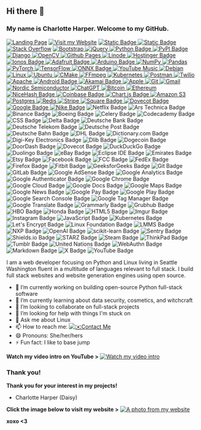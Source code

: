 ## Hi there 👋
### My name is Charlotte Harper. Welcome to my GitHub.
[![Landing Page](https://img.shields.io/badge/Landing_Page-About_my_work-purple)](https://lotteh.com/landing/)
[![Visit my Website](https://img.shields.io/badge/Visit_my_website-See_my_work_in_action-blue)](https://glamgirlx.com)
[![Static Badge](https://img.shields.io/badge/Open_Source_❤️-See_my_project-pink)
![Static Badge](https://img.shields.io/badge/Full_Stack-Linux-green)](https://github.com/daisycamber/lotteharper)
[![Stack Overflow](https://img.shields.io/badge/-Stackoverflow-FE7A16?style=for-the-badge&logo=stack-overflow&logoColor=white)](https://stackoverflow.com/users/2225373/charlotte-harper)
[![Bootstrap](https://img.shields.io/badge/bootstrap-%238511FA.svg?style=for-the-badge&logo=bootstrap&logoColor=white)
![jQuery](https://img.shields.io/badge/jquery-%230769AD.svg?style=for-the-badge&logo=jquery&logoColor=white)
![Python Badge](https://img.shields.io/badge/Python-3776AB?logo=python&logoColor=fff&style=for-the-badge)
![PyPI Badge](https://img.shields.io/badge/PyPI-3775A9?logo=pypi&logoColor=fff&style=for-the-badge)
![Django](https://img.shields.io/badge/django-%23092E20.svg?style=for-the-badge&logo=django&logoColor=white)
![OpenCV](https://img.shields.io/badge/opencv-%23white.svg?style=for-the-badge&logo=opencv&logoColor=white)
![Github Pages](https://img.shields.io/badge/github%20pages-121013?style=for-the-badge&logo=github&logoColor=white)
![Linode](https://img.shields.io/badge/linode-00A95C?style=for-the-badge&logo=linode&logoColor=white)
![Hostinger Badge](https://img.shields.io/badge/Hostinger-673DE6?logo=hostinger&logoColor=fff&style=for-the-badge)
![Ionos Badge](https://img.shields.io/badge/Ionos-003D8F?logo=ionos&logoColor=fff&style=for-the-badge)
![Adafruit Badge](https://img.shields.io/badge/Adafruit-000?logo=adafruit&logoColor=fff&style=for-the-badge)
![Arduino Badge](https://img.shields.io/badge/Arduino-00878F?logo=arduino&logoColor=fff&style=for-the-badge)
![NumPy](https://img.shields.io/badge/numpy-%23013243.svg?style=for-the-badge&logo=numpy&logoColor=white)
![Pandas](https://img.shields.io/badge/pandas-%23150458.svg?style=for-the-badge&logo=pandas&logoColor=white)
![PyTorch](https://img.shields.io/badge/PyTorch-%23EE4C2C.svg?style=for-the-badge&logo=PyTorch&logoColor=white)
![TensorFlow](https://img.shields.io/badge/TensorFlow-%23FF6F00.svg?style=for-the-badge&logo=TensorFlow&logoColor=white)
![ONNX Badge](https://img.shields.io/badge/ONNX-005CED?logo=onnx&logoColor=fff&style=for-the-badge)
![YouTube Music](https://img.shields.io/badge/YouTube_Music-FF0000?style=for-the-badge&logo=youtube-music&logoColor=white)
![Debian](https://img.shields.io/badge/Debian-D70A53?style=for-the-badge&logo=debian&logoColor=white)
![Linux](https://img.shields.io/badge/Linux-FCC624?style=for-the-badge&logo=linux&logoColor=black)
![Ubuntu](https://img.shields.io/badge/Ubuntu-E95420?style=for-the-badge&logo=ubuntu&logoColor=white)
![CMake](https://img.shields.io/badge/CMake-%23008FBA.svg?style=for-the-badge&logo=cmake&logoColor=white)
![FFmpeg](https://shields.io/badge/FFmpeg-%23171717.svg?logo=ffmpeg&style=for-the-badge&labelColor=171717&logoColor=5cb85c)
![Kubernetes](https://img.shields.io/badge/kubernetes-%23326ce5.svg?style=for-the-badge&logo=kubernetes&logoColor=white)
![Postman](https://img.shields.io/badge/Postman-FF6C37?style=for-the-badge&logo=postman&logoColor=white)
![Twilio](https://img.shields.io/badge/Twilio-F22F46?style=for-the-badge&logo=Twilio+logoColor=white)
![Apache](https://img.shields.io/badge/apache-%23D42029.svg?style=for-the-badge&logo=apache&logoColor=white)
![Android Badge](https://img.shields.io/badge/Android-3DDC84?logo=android&logoColor=fff&style=for-the-badge)
![Akamai Badge](https://img.shields.io/badge/Akamai-0096D6?logo=akamai&logoColor=fff&style=for-the-badge)
![Apple](https://img.shields.io/badge/Apple-%23000000.svg?style=for-the-badge&logo=apple&logoColor=white)
![Git](https://img.shields.io/badge/git-%23F05033.svg?style=for-the-badge&logo=git&logoColor=white)
![Gmail](https://img.shields.io/badge/Gmail-D14836?style=for-the-badge&logo=gmail&logoColor=white)
![Nordic Semiconductor](https://img.shields.io/badge/Nordic%20Semiconductor-00A9CE.svg?style=for-the-badge&logo=Nordic-Semiconductor&logoColor=white)
![ChatGPT](https://img.shields.io/badge/chatGPT-74aa9c?style=for-the-badge&logo=openai&logoColor=white)
![Bitcoin](https://img.shields.io/badge/bitcoin-2F3134?style=for-the-badge&logo=bitcoin&logoColor=white)
![Ethereum](https://img.shields.io/badge/Ethereum-3C3C3D?style=for-the-badge&logo=Ethereum&logoColor=white)
![NiceHash Badge](https://img.shields.io/badge/NiceHash-FBC342?logo=nicehash&logoColor=000&style=for-the-badge)
![Coinbase Badge](https://img.shields.io/badge/Coinbase-0052FF?logo=coinbase&logoColor=fff&style=for-the-badge)
![Chart.js Badge](https://img.shields.io/badge/Chart.js-FF6384?logo=chartdotjs&logoColor=fff&style=for-the-badge)
![Amazon S3](https://img.shields.io/badge/Amazon%20S3-FF9900?style=for-the-badge&logo=amazons3&logoColor=white)
![Postgres](https://img.shields.io/badge/postgres-%23316192.svg?style=for-the-badge&logo=postgresql&logoColor=white)
![Redis](https://img.shields.io/badge/redis-%23DD0031.svg?style=for-the-badge&logo=redis&logoColor=white)
![Stripe](https://img.shields.io/badge/Stripe-5469d4?style=for-the-badge&logo=stripe&logoColor=ffffff)
![Square Badge](https://img.shields.io/badge/Square-3E4348?logo=square&logoColor=fff&style=for-the-badge)
![Dovecot Badge](https://img.shields.io/badge/Dovecot-54BCAB?logo=dovecot&logoColor=fff&style=for-the-badge)
![Google Badge](https://img.shields.io/badge/Google-4285F4?logo=google&logoColor=fff&style=for-the-badge)
![Nike Badge](https://img.shields.io/badge/Nike-111?logo=nike&logoColor=fff&style=for-the-badge)](https://glamgirlx.com)
![Netflix Badge](https://img.shields.io/badge/Netflix-E50914?logo=netflix&logoColor=fff&style=for-the-badge)
![Ars Technica Badge](https://img.shields.io/badge/Ars%20Technica-FF4E00?logo=arstechnica&logoColor=fff&style=for-the-badge)
![Binance Badge](https://img.shields.io/badge/Binance-F0B90B?logo=binance&logoColor=fff&style=for-the-badge)
![Boeing Badge](https://img.shields.io/badge/Boeing-1D439C?logo=boeing&logoColor=fff&style=for-the-badge)
![Celery Badge](https://img.shields.io/badge/Celery-37814A?logo=celery&logoColor=fff&style=for-the-badge)
![Codecademy Badge](https://img.shields.io/badge/Codecademy-1F4056?logo=codecademy&logoColor=fff&style=for-the-badge)
![CSS Badge](https://img.shields.io/badge/CSS-639?logo=css&logoColor=fff&style=for-the-badge)
![Delta Badge](https://img.shields.io/badge/Delta-036?logo=delta&logoColor=fff&style=for-the-badge)
![Deutsche Bank Badge](https://img.shields.io/badge/Deutsche%20Bank-0018A8?logo=deutschebank&logoColor=fff&style=for-the-badge)
![Deutsche Telekom Badge](https://img.shields.io/badge/Deutsche%20Telekom-E20074?logo=deutschetelekom&logoColor=fff&style=for-the-badge)
![Deutsche Post Badge](https://img.shields.io/badge/Deutsche%20Post-FC0?logo=deutschepost&logoColor=000&style=for-the-badge)
![Deutsche Bahn Badge](https://img.shields.io/badge/Deutsche%20Bahn-F01414?logo=deutschebahn&logoColor=fff&style=for-the-badge)
![DHL Badge](https://img.shields.io/badge/DHL-FC0?logo=dhl&logoColor=000&style=for-the-badge)
![Dictionary.com Badge](https://img.shields.io/badge/Dictionary.com-0049D7?logo=dictionarydotcom&logoColor=fff&style=for-the-badge)
![Digi-Key Electronics Badge](https://img.shields.io/badge/Digi--Key%20Electronics-C00?logo=digikeyelectronics&logoColor=fff&style=for-the-badge)
![Dlib Badge](https://img.shields.io/badge/Dlib-008000?logo=dlib&logoColor=fff&style=for-the-badge)
![Dogecoin Badge](https://img.shields.io/badge/Dogecoin-C2A633?logo=dogecoin&logoColor=fff&style=for-the-badge)
![DoorDash Badge](https://img.shields.io/badge/DoorDash-FF3008?logo=doordash&logoColor=fff&style=for-the-badge)
![Dovecot Badge](https://img.shields.io/badge/Dovecot-54BCAB?logo=dovecot&logoColor=fff&style=for-the-badge)
![DuckDuckGo Badge](https://img.shields.io/badge/DuckDuckGo-DE5833?logo=duckduckgo&logoColor=fff&style=for-the-badge)
![Duolingo Badge](https://img.shields.io/badge/Duolingo-58CC02?logo=duolingo&logoColor=fff&style=for-the-badge)
![eBay Badge](https://img.shields.io/badge/eBay-E53238?logo=ebay&logoColor=fff&style=for-the-badge)
![Eclipse IDE Badge](https://img.shields.io/badge/Eclipse%20IDE-2C2255?logo=eclipseide&logoColor=fff&style=for-the-badge)
![Emirates Badge](https://img.shields.io/badge/Emirates-D71921?logo=emirates&logoColor=fff&style=for-the-badge)
![Etsy Badge](https://img.shields.io/badge/Etsy-F16521?logo=etsy&logoColor=fff&style=for-the-badge)
![Facebook Badge](https://img.shields.io/badge/Facebook-0866FF?logo=facebook&logoColor=fff&style=for-the-badge)
![FCC Badge](https://img.shields.io/badge/FCC-1C3664?logo=fcc&logoColor=fff&style=for-the-badge)
![FedEx Badge](https://img.shields.io/badge/FedEx-4D148C?logo=fedex&logoColor=fff&style=for-the-badge)
![Firefox Badge](https://img.shields.io/badge/Firefox-FF7139?logo=firefox&logoColor=fff&style=for-the-badge)
![Fitbit Badge](https://img.shields.io/badge/Fitbit-00B0B9?logo=fitbit&logoColor=fff&style=for-the-badge)
![GeeksforGeeks Badge](https://img.shields.io/badge/GeeksforGeeks-2F8D46?logo=geeksforgeeks&logoColor=fff&style=for-the-badge)
![Git Badge](https://img.shields.io/badge/Git-F05032?logo=git&logoColor=fff&style=for-the-badge)
![GitLab Badge](https://img.shields.io/badge/GitLab-FC6D26?logo=gitlab&logoColor=fff&style=for-the-badge)
![Google AdSense Badge](https://img.shields.io/badge/Google%20AdSense-4285F4?logo=googleadsense&logoColor=fff&style=for-the-badge)
![Google Analytics Badge](https://img.shields.io/badge/Google%20Analytics-E37400?logo=googleanalytics&logoColor=fff&style=for-the-badge)
![Google Authenticator Badge](https://img.shields.io/badge/Google%20Authenticator-4285F4?logo=googleauthenticator&logoColor=fff&style=for-the-badge)
![Google Chrome Badge](https://img.shields.io/badge/Google%20Chrome-4285F4?logo=googlechrome&logoColor=fff&style=for-the-badge)
![Google Cloud Badge](https://img.shields.io/badge/Google%20Cloud-4285F4?logo=googlecloud&logoColor=fff&style=for-the-badge)
![Google Docs Badge](https://img.shields.io/badge/Google%20Docs-4285F4?logo=googledocs&logoColor=fff&style=for-the-badge)
![Google Maps Badge](https://img.shields.io/badge/Google%20Maps-4285F4?logo=googlemaps&logoColor=fff&style=for-the-badge)
![Google News Badge](https://img.shields.io/badge/Google%20News-174EA6?logo=googlenews&logoColor=fff&style=for-the-badge)
![Google Pay Badge](https://img.shields.io/badge/Google%20Pay-4285F4?logo=googlepay&logoColor=fff&style=for-the-badge)
![Google Play Badge](https://img.shields.io/badge/Google%20Play-414141?logo=googleplay&logoColor=fff&style=for-the-badge)
![Google Search Console Badge](https://img.shields.io/badge/Google%20Search%20Console-458CF5?logo=googlesearchconsole&logoColor=fff&style=for-the-badge)
![Google Tag Manager Badge](https://img.shields.io/badge/Google%20Tag%20Manager-246FDB?logo=googletagmanager&logoColor=fff&style=for-the-badge)
![Google Translate Badge](https://img.shields.io/badge/Google%20Translate-4285F4?logo=googletranslate&logoColor=fff&style=for-the-badge)
![Grammarly Badge](https://img.shields.io/badge/Grammarly-027E6F?logo=grammarly&logoColor=fff&style=for-the-badge)
![Grubhub Badge](https://img.shields.io/badge/Grubhub-F63440?logo=grubhub&logoColor=fff&style=for-the-badge)
![HBO Badge](https://img.shields.io/badge/HBO-000?logo=hbo&logoColor=fff&style=for-the-badge)
![Honda Badge](https://img.shields.io/badge/Honda-E40521?logo=honda&logoColor=fff&style=for-the-badge)
![HTML5 Badge](https://img.shields.io/badge/HTML5-E34F26?logo=html5&logoColor=fff&style=for-the-badge)
![Imgur Badge](https://img.shields.io/badge/Imgur-1BB76E?logo=imgur&logoColor=fff&style=for-the-badge)
![Instagram Badge](https://img.shields.io/badge/Instagram-FF0069?logo=instagram&logoColor=fff&style=for-the-badge)
![JavaScript Badge](https://img.shields.io/badge/JavaScript-F7DF1E?logo=javascript&logoColor=000&style=for-the-badge)
![Kubernetes Badge](https://img.shields.io/badge/Kubernetes-326CE5?logo=kubernetes&logoColor=fff&style=for-the-badge)
![Let's Encrypt Badge](https://img.shields.io/badge/Let's%20Encrypt-003A70?logo=letsencrypt&logoColor=fff&style=for-the-badge)
![Linux Foundation Badge](https://img.shields.io/badge/Linux%20Foundation-003778?logo=linuxfoundation&logoColor=fff&style=for-the-badge)
![LMMS Badge](https://img.shields.io/badge/LMMS-10B146?logo=lmms&logoColor=fff&style=for-the-badge)
![NXP Badge](https://img.shields.io/badge/NXP-000?logo=nxp&logoColor=fff&style=for-the-badge)
![OpenAI Badge](https://img.shields.io/badge/OpenAI-412991?logo=openai&logoColor=fff&style=for-the-badge)
![scikit-learn Badge](https://img.shields.io/badge/scikit--learn-F7931E?logo=scikitlearn&logoColor=fff&style=for-the-badge)
![Sentry Badge](https://img.shields.io/badge/Sentry-362D59?logo=sentry&logoColor=fff&style=for-the-badge)
![Shields.io Badge](https://img.shields.io/badge/Shields.io-000?logo=shieldsdotio&logoColor=fff&style=for-the-badge)
![STARZ Badge](https://img.shields.io/badge/STARZ-082125?logo=starz&logoColor=fff&style=for-the-badge)
![Steam Badge](https://img.shields.io/badge/Steam-000?logo=steam&logoColor=fff&style=for-the-badge)
![ThinkPad Badge](https://img.shields.io/badge/ThinkPad-EE2624?logo=thinkpad&logoColor=fff&style=for-the-badge)
![Tumblr Badge](https://img.shields.io/badge/Tumblr-36465D?logo=tumblr&logoColor=fff&style=for-the-badge)
![United Nations Badge](https://img.shields.io/badge/United%20Nations-009EDB?logo=unitednations&logoColor=fff&style=for-the-badge)
![WebAuthn Badge](https://img.shields.io/badge/WebAuthn-3423A6?logo=webauthn&logoColor=fff&style=for-the-badge)
![Markdown Badge](https://img.shields.io/badge/Markdown-000?logo=markdown&logoColor=fff&style=for-the-badge)
![X Badge](https://img.shields.io/badge/X-000?logo=x&logoColor=fff&style=for-the-badge)
![YouTube Badge](https://img.shields.io/badge/YouTube-F00?logo=youtube&logoColor=fff&style=for-the-badge)



I am a web developer focusing on Python and Linux living in Seattle Washington fluent in a multitude of languages relevant to full stack. I build full stack websites and website generation engines using open source.

- 🔭 I’m currently working on building open-source Python full-stack software
- 🌱 I’m currently learning about data security, cosmetics, and witchcraft
- 👯 I’m looking to collaborate on full-stack projects
- 🤔 I’m looking for help with things I'm stuck on
- 💬 Ask me about Linux
- 📫 How to reach me: [![✉️Contact Me](https://img.shields.io/badge/✉️Contact_Me-red)](https://glamgirlx.com/contact)
- 😄 Pronouns: She/her/hers
- ⚡ Fun fact: I like to base jump

__Watch my video intro on YouTube >__
[![Watch my video intro](https://img.youtube.com/vi/1b79ArshiHI/0.jpg)](https://www.youtube.com/watch?v=1b79ArshiHI)

### Thank you!
__Thank you for your interest in my projects!__
- Charlotte Harper (Daisy)

__Click the image below to visit my website >__
[![A photo from my website](https://i.imgur.com/dAQRaWt.jpeg)](https://glamgirlx.com)

__xoxo <3__
